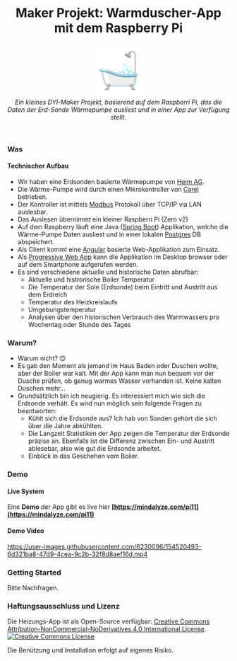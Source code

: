 
<h1 align="center">Maker Projekt: Warmduscher-App mit dem Raspberry Pi</h1>

<p align="center">
  <img src="thserver/docs/github/media/app-icon-1024x1024.png" alt="angular-logo" width="120px" height="120px"/>
  <br>
  <i>Ein kleines DYI-Maker Projekt, basierend auf dem Raspberri Pi, das die Daten der Erd-Sonde Wärmepumpe ausliest und in einer App zur Verfügung stellt. </i> <p align="center">
  <br>
</p>

### Was 
#### Technischer Aufbau
- Wir haben eine Erdsonden basierte Wärmepumpe von [Heim AG](https://www.heim-ag.ch/).
- Die Wärme-Pumpe wird durch einen Mikrokontroller von [Carel](https://www.carel.com/programmable-controls) betrieben. 
- Der Kontroller ist mittels [Modbus](https://en.wikipedia.org/wiki/Modbus) Protokoll über TCP/IP via LAN auslesbar.
- Das Auslesen übernimmt ein kleiner Raspberri Pi (Zero v2)
- Auf dem Raspberry läuft eine Java ([Spring Boot](https://spring.io/projects/spring-boot)) Applikation, welche die Wärme-Pumpe Daten ausliest und in einer lokalen [Postgres](https://www.postgresql.org/) DB abspeichert.
- Als Client kommt eine [Angular](https://angular.io/) basierte Web-Applikation zum Einsatz. 
- Als [Progressive Web App](https://en.wikipedia.org/wiki/Progressive_web_application) kann die Applikation im Desktop browser oder auf dem Smartphone aufgerufen werden. 
- Es sind verschiedene aktuelle und historische Daten abrufbar:
  - Aktuelle und histrorische Boiler Temperatur
  - Die Temperatur der Sole (Erdsonde) beim Eintritt und Austritt aus dem Erdreich
  - Temperatur des Heizkreislaufs
  - Umgebungstemperatur
  - Analysen über den historischen Verbrauch des Warmwassers pro Wochentag oder Stunde des Tages

### Warum?

- Warum nicht? :blush:
- Es gab den Moment als jemand im Haus Baden oder Duschen wollte, aber der Boiler war kalt. Mit der App kann man nun bequem vor der Dusche prüfen, ob genug warmes Wasser vorhanden ist. Keine kalten Duschen mehr...
- Grundsätzlich bin ich neugierig. Es interessiert mich wie sich die Erdsonde verhält. Es wird nun möglich sein folgende Fragen zu beantworten:
  - Kühlt sich die Erdsonde aus? Ich hab von Sonden gehört die sich über die Jahre abkühlten. 
  - Die Langzeit Statistiken der App zeigen die Temperatur der Erdsonde präzise an. Ebenfalls ist die Differenz zwischen Ein- und Austritt ablesebar, also wie gut die Erdsonde arbeitet.
  - Einblick in das Geschehen vom Boiler. 

### Demo

#### Live System
Eine <b>Demo</b> der App gibt es live hier <b> [https://mindalyze.com/pi11](https://mindalyze.com/pi11) </b> 

#### Demo Video
https://user-images.githubusercontent.com/6230096/154520493-6d321ba8-47d9-4cea-9c2b-32f8d8aef16d.mp4


### Getting Started
  Bitte Nachfragen.  

### Haftungsausschluss und Lizenz
Die Heizungs-App ist als Open-Source verfügbar: <a rel="license" href="http://creativecommons.org/licenses/by-nc-nd/4.0/">Creative Commons Attribution-NonCommercial-NoDerivatives 4.0 International License</a>.<br>
<a rel="license" href="http://creativecommons.org/licenses/by-nc-nd/4.0/">
    <img alt="Creative Commons License" style="border-width:0" src="https://i.creativecommons.org/l/by-nc-nd/4.0/88x31.png" />
</a>

Die Benützung und Installation erfolgt auf eigenes Risiko.
